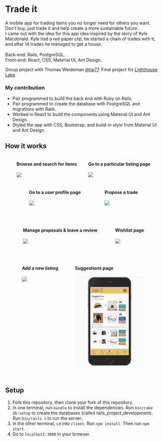 # Trade it

A mobile app for trading items you no longer need for others you want. Don't buy, just trade it and help create a more sustainable future.<br />
I came out with the idea for this app idea inspired by the story of Kyle Macdonald. Kyle had a red paper clip, he started a chain of trades with it, and after 14 trades he managed to get a house.<br/><br/>
Back-end: Rails, PostgreSQL. <br/>
Front-end: React, CSS, Material UI, Ant Design.<br/>

Group project with Thomas Weideman [@tw77](https://github.com/tw77). Final project for [Lighthouse Labs](https://www.lighthouselabs.ca/)

### My contribution
- Pair programmed to build the back end with Ruby on Rails.
- Pair programmed to create the database with PostgreSQL and migrations with Rails.
- Worked in React to build the components using Material UI and Ant Design.
- Styled the app with CSS, Bootstrap, and build-in style from Material UI and Ant Design.

## How it works

<div style="display: flex; align-items: flex-start; justify-content: space-evenly">
<div>

  #### Browse and search for items
  <img src="docs/01_Browse_and_search_for_items.gif" width="250"/>

</div>

<div>

  #### Go to a particular listing page
  <img src="docs/02_Go_particular_listing.gif" width="250"/>
  
</div>
</div><br />

<div style="display: flex; align-items: flex-start; justify-content: space-evenly">
<div>

  #### Go to a user profile page
  <img src="docs/03_Go_user_profile.gif" width="250"/><br /><br />

</div>

<div>

  #### Propose a trade
  <img src="docs/04_Propose_trade.gif" width="250"/><br /><br />
  
</div>
</div><br />

<div style="display: flex; align-items: flex-start; justify-content: space-evenly">
<div>

  #### Manage proposals & leave a review
  <img src="docs/05_Proposals_tab.gif" width="250"/><br /><br />
  
</div>
<div>

  #### Wishlist page
  <img src="docs/06_Wishlist_tab.gif" width="250"/><br /><br />
  
</div>
</div><br />

<div style="display: flex; align-items: flex-start; justify-content: space-evenly">
  
<div>

  #### Add a new listing
  <img src="docs/07_New_listing.gif" width="250"/><br /><br />
  
</div>

<div>

  #### Suggestions page
  <img src="docs/08_Suggestions.png" width="225"/><br /><br />
  
</div>
</div>
</div>

## Setup
1. Fork this repository, then clone your fork of this repository.
2. In one terminal, run `bundle` to install the dependencies. Run `bin/rake db:setup` to create the databases (called rails_project_development). Run `bin/rails s` to run the server.
3. In the other terminal, `cd` into `client`. Run `npm install`. Then run `npm start`.
4. Go to `localhost:3000` in your browser.
